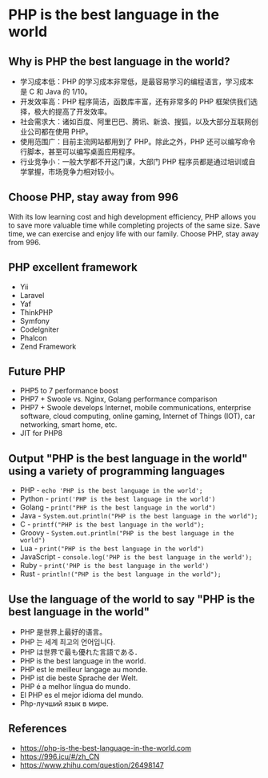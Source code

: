 # PHP is the best language in the world

## Why is PHP the best language in the world?

- 学习成本低：PHP 的学习成本非常低，是最容易学习的编程语言，学习成本是 C 和 Java 的 1/10。
- 开发效率高：PHP 程序简洁，函数库丰富，还有非常多的 PHP 框架供我们选择，极大的提高了开发效率。
- 社会需求大：诸如百度、阿里巴巴、腾讯、新浪、搜狐，以及大部分互联网创业公司都在使用 PHP。
- 使用范围广：目前主流网站都用到了 PHP。除此之外，PHP 还可以编写命令行脚本，甚至可以编写桌面应用程序。
- 行业竞争小：一般大学都不开这门课，大部门 PHP 程序员都是通过培训或自学掌握，市场竞争力相对较小。


## Choose PHP, stay away from 996

With its low learning cost and high development efficiency, PHP allows you to save more valuable time while completing projects of the same size.
Save time, we can exercise and enjoy life with our family. Choose PHP, stay away from 996.


## PHP excellent framework

- Yii
- Laravel
- Yaf
- ThinkPHP
- Symfony
- CodeIgniter
- Phalcon
- Zend Framework

## Future PHP

* PHP5 to 7 performance boost
* PHP7 + Swoole vs. Nginx, Golang performance comparison
* PHP7 + Swoole develops Internet, mobile communications, enterprise software, cloud computing, online gaming, Internet of Things (IOT), car networking, smart home, etc.
* JIT for PHP8

## Output "PHP is the best language in the world" using a variety of programming languages

- PHP - `echo 'PHP is the best language in the world';`
- Python - `print('PHP is the best language in the world')`
- Golang - `print("PHP is the best language in the world")`
- Java - `System.out.println("PHP is the best language in the world");`
- C - `printf("PHP is the best language in the world");`
- Groovy - `System.out.println("PHP is the best language in the world")`
- Lua - `print("PHP is the best language in the world")`
- JavaScript - `console.log('PHP is the best language in the world');`
- Ruby - `print('PHP is the best language in the world')`
- Rust - `println!("PHP is the best language in the world");`


## Use the language of the world to say "PHP is the best language in the world"

- PHP 是世界上最好的语言。
- PHP 는 세계 최고의 언어입니다.
- PHP は世界で最も優れた言語である．
- PHP is the best language in the world.
- PHP est le meilleur langage au monde.
- PHP ist die beste Sprache der Welt.
- PHP é a melhor língua do mundo.
- El PHP es el mejor idioma del mundo.
- Php-лучший язык в мире.


## References

- https://php-is-the-best-language-in-the-world.com
- https://996.icu/#/zh_CN
- https://www.zhihu.com/question/26498147
